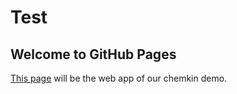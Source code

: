 # Test

## Welcome to GitHub Pages

[This page](https://cs207team3.github.io/chemkin_web/) will be the web app of our chemkin demo.
